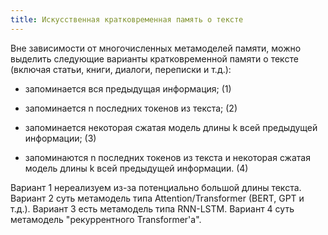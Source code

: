 ```yaml
---
title: Искусственная кратковременная память о тексте
---
```


Вне зависимости от многочисленных метамоделей памяти, можно выделить следующие варианты кратковременной памяти о тексте (включая статьи, книги, диалоги, переписки и т.д.):

 - запоминается вся предыдущая информация; (1)
 
 - запоминается n последних токенов из текста; (2)
 
 - запоминается некоторая сжатая модель длины k всей предыдущей информации; (3)
 
 - запоминаются n последних токенов из текста и некоторая сжатая модель длины k всей предыдущей информации. (4)
 
 
 Вариант 1 нереализуем из-за потенциально большой длины текста. Вариант 2 суть метамодель типа Attention/Transformer (BERT, GPT и т.д.). 
 Вариант 3 есть метамодель типа RNN-LSTM. Вариант 4 суть метамодель "рекуррентного Transformer'а".
